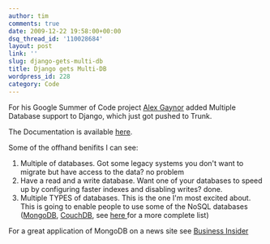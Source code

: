 ```yaml
---
author: tim
comments: true
date: 2009-12-22 19:58:00+00:00
dsq_thread_id: '110028684'
layout: post
link: ''
slug: django-gets-multi-db
title: Django gets Multi-DB
wordpress_id: 228
category: Code
---
```


For his Google Summer of Code project [Alex
Gaynor](http://lazypython.blogspot.com/) added Multiple Database support to
Django, which just got pushed to Trunk.  
  
The Documentation is available
[here](http://docs.djangoproject.com/en/dev/topics/db/multi-db/).  
  
Some of the offhand benifits I can see:  

  1. Multiple of databases.  Got some legacy systems you don't want to migrate but have access to the data? no problem
  2. Have a read and a write database.  Want one of your databases to speed up by configuring faster indexes and disabling writes? done.
  3. Multiple TYPES of databases.  This is the one I'm most excited about.  This is going to enable people to use some of the NoSQL databases ([MongoDB](http://www.mongodb.org/), [CouchDB](http://couchdb.apache.org/), see [here ](http://en.wikipedia.org/wiki/NoSQL#List_of_NoSQL_open_source_projects)for a more complete list)  
  
For a great application of MongoDB on a news site see [Business
Insider](http://www.businessinsider.com/how-we-use-mongodb-2009-11)  
